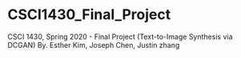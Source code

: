 # CSCI1430_Final_Project
CSCI 1430, Spring 2020 - Final Project (Text-to-Image Synthesis via DCGAN) 
By. Esther Kim, Joseph Chen, Justin zhang

